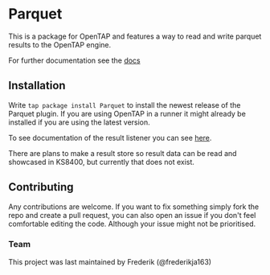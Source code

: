 # Parquet
This is a package for OpenTAP and features a way to read and write parquet results to the OpenTAP engine.

For further documentation see the [docs](doc/readme.md)

## Installation
Write `tap package install Parquet` to install the newest release of the Parquet plugin.
If you are using OpenTAP in a runner it might already be installed if you are using the latest version.

To see documentation of the result listener you can see [here](./doc/result_listener.md).

There are plans to make a result store so result data can be read and showcased in KS8400, but currently that does not exist.

## Contributing
Any contributions are welcome. If you want to fix something simply fork the repo and create a pull request, you can also open an issue if you don't feel comfortable editing the code. Although your issue might not be prioritised.

### Team
This project was last maintained by
Frederik (@frederikja163)